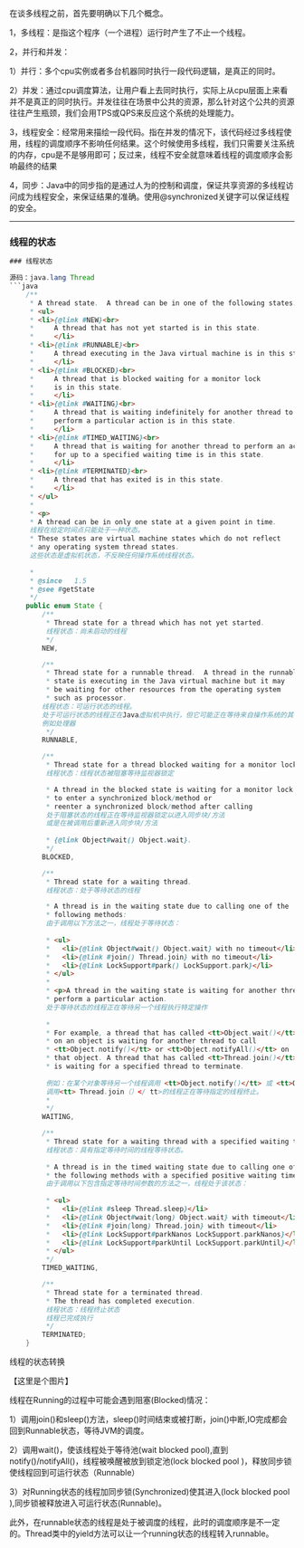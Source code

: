 
在谈多线程之前，首先要明确以下几个概念。

1，多线程：是指这个程序（一个进程）运行时产生了不止一个线程。

2，并行和并发：
    
1）并行：多个cpu实例或者多台机器同时执行一段代码逻辑，是真正的同时。

2）并发：通过cpu调度算法，让用户看上去同时执行，实际上从cpu层面上来看并不是真正的同时执行。并发往往在场景中公共的资源，那么针对这个公共的资源往往产生瓶颈，我们会用TPS或QPS来反应这个系统的处理能力。

3，线程安全：经常用来描绘一段代码。指在并发的情况下，该代码经过多线程使用，线程的调度顺序不影响任何结果。这个时候使用多线程，我们只需要关注系统的内存，cpu是不是够用即可；反过来，线程不安全就意味着线程的调度顺序会影响最终的结果

4，同步：Java中的同步指的是通过人为的控制和调度，保证共享资源的多线程访问成为线程安全，来保证结果的准确。使用@synchronized关键字可以保证线程的安全。

---

### 线程的状态
```java
### 线程状态

源码：java.lang Thread
```java
    /**
     * A thread state.  A thread can be in one of the following states:
     * <ul>
     * <li>{@link #NEW}<br>
     *     A thread that has not yet started is in this state.
     *     </li>
     * <li>{@link #RUNNABLE}<br>
     *     A thread executing in the Java virtual machine is in this state.
     *     </li>
     * <li>{@link #BLOCKED}<br>
     *     A thread that is blocked waiting for a monitor lock
     *     is in this state.
     *     </li>
     * <li>{@link #WAITING}<br>
     *     A thread that is waiting indefinitely for another thread to
     *     perform a particular action is in this state.
     *     </li>
     * <li>{@link #TIMED_WAITING}<br>
     *     A thread that is waiting for another thread to perform an action
     *     for up to a specified waiting time is in this state.
     *     </li>
     * <li>{@link #TERMINATED}<br>
     *     A thread that has exited is in this state.
     *     </li>
     * </ul>
     *
     * <p>
     * A thread can be in only one state at a given point in time.
     线程在给定时间点只能处于一种状态。
     * These states are virtual machine states which do not reflect
     * any operating system thread states.
     这些状态是虚拟机状态，不反映任何操作系统线程状态。
     
     *
     * @since   1.5
     * @see #getState
     */
    public enum State {
        /**
         * Thread state for a thread which has not yet started.
         线程状态：尚未启动的线程
         */
        NEW,

        /**
         * Thread state for a runnable thread.  A thread in the runnable
         * state is executing in the Java virtual machine but it may
         * be waiting for other resources from the operating system
         * such as processor.
        线程状态：可运行状态的线程。
        处于可运行状态的线程正在Java虚拟机中执行，但它可能正在等待来自操作系统的其他资源
        例如处理器
         */
        RUNNABLE,

        /**
         * Thread state for a thread blocked waiting for a monitor lock.
         线程状态：线程状态被阻塞等待监视器锁定

         * A thread in the blocked state is waiting for a monitor lock
         * to enter a synchronized block/method or
         * reenter a synchronized block/method after calling
         处于阻塞状态的线程正在等待监视器锁定以进入同步块/方法
         或是在被调用后重新进入同步块/方法
         
         * {@link Object#wait() Object.wait}.
         */
        BLOCKED,

        /**
         * Thread state for a waiting thread.
         线程状态：处于等待状态的线程

         * A thread is in the waiting state due to calling one of the
         * following methods:
         由于调用以下方法之一，线程处于等待状态：
         
         * <ul>
         *   <li>{@link Object#wait() Object.wait} with no timeout</li>
         *   <li>{@link #join() Thread.join} with no timeout</li>
         *   <li>{@link LockSupport#park() LockSupport.park}</li>
         * </ul>
         *
         * <p>A thread in the waiting state is waiting for another thread to
         * perform a particular action.
         处于等待状态的线程正在等待另一个线程执行特定操作
         
         *
         * For example, a thread that has called <tt>Object.wait()</tt>
         * on an object is waiting for another thread to call
         * <tt>Object.notify()</tt> or <tt>Object.notifyAll()</tt> on
         * that object. A thread that has called <tt>Thread.join()</tt>
         * is waiting for a specified thread to terminate.
         
         例如：在某个对象等待另一个线程调用 <tt>Object.notify()</tt> 或 <tt>Object.notifyAll()</tt> 方法唤醒它的的时候，一个线程调用了 <tt>Object.wait()</tt> 方法.
         调用<tt> Thread.join（）</ tt>的线程正在等待指定的线程终止。
         *
         */
        WAITING,

        /**
         * Thread state for a waiting thread with a specified waiting time.
         线程状态：具有指定等待时间的线程等待状态。
         
         * A thread is in the timed waiting state due to calling one of
         * the following methods with a specified positive waiting time:
         由于调用以下包含指定等待时间参数的方法之一，线程处于该状态：
         
         * <ul>
         *   <li>{@link #sleep Thread.sleep}</li>
         *   <li>{@link Object#wait(long) Object.wait} with timeout</li>
         *   <li>{@link #join(long) Thread.join} with timeout</li>
         *   <li>{@link LockSupport#parkNanos LockSupport.parkNanos}</li>
         *   <li>{@link LockSupport#parkUntil LockSupport.parkUntil}</li>
         * </ul>
         */
        TIMED_WAITING,

        /**
         * Thread state for a terminated thread.
         * The thread has completed execution.
         线程状态：线程终止状态
         线程已完成执行
         */
        TERMINATED;
    }
```

线程的状态转换

【这里是个图片】


线程在Running的过程中可能会遇到阻塞(Blocked)情况：

1）调用join()和sleep()方法，sleep()时间结束或被打断，join()中断,IO完成都会回到Runnable状态，等待JVM的调度。

2）调用wait()，使该线程处于等待池(wait blocked pool),直到notify()/notifyAll()，线程被唤醒被放到锁定池(lock blocked pool )，释放同步锁使线程回到可运行状态（Runnable）

3）对Running状态的线程加同步锁(Synchronized)使其进入(lock blocked pool ),同步锁被释放进入可运行状态(Runnable)。

此外，在runnable状态的线程是处于被调度的线程，此时的调度顺序是不一定的。Thread类中的yield方法可以让一个running状态的线程转入runnable。



